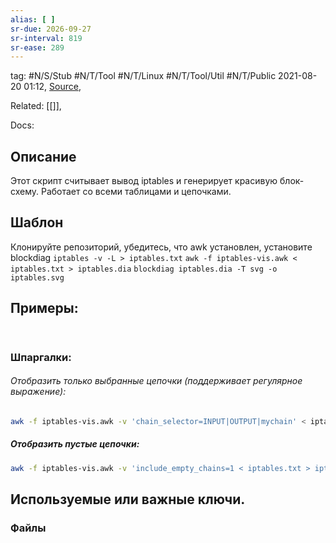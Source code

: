 ```yaml
---
alias: [ ]
sr-due: 2026-09-27
sr-interval: 819
sr-ease: 289
---
```

tag: #N/S/Stub #N/T/Tool #N/T/Linux #N/T/Tool/Util #N/T/Public 
2021-08-20 01:12, [Source](),

Related: [[]],

Docs: 

## Описание
Этот скрипт считывает вывод iptables и генерирует красивую блок-схему. Работает со всеми таблицами и цепочками.

## Шаблон 
Клонируйте репозиторий, убедитесь, что awk установлен, установите blockdiag
`iptables -v -L > iptables.txt`
`awk -f iptables-vis.awk < iptables.txt > iptables.dia`
`blockdiag iptables.dia -T svg -o iptables.svg`


## Примеры: 
###### 
```bash

```
### Шпаргалки:
###### Отобразить только выбранные цепочки (поддерживает регулярное выражение):
```bash
awk -f iptables-vis.awk -v 'chain_selector=INPUT|OUTPUT|mychain' < iptables.txt > iptables.dia
```

##### Отобразить пустые цепочки:
```bash
awk -f iptables-vis.awk -v 'include_empty_chains=1 < iptables.txt > iptables.dia
```
## Используемые или важные ключи.
### Файлы